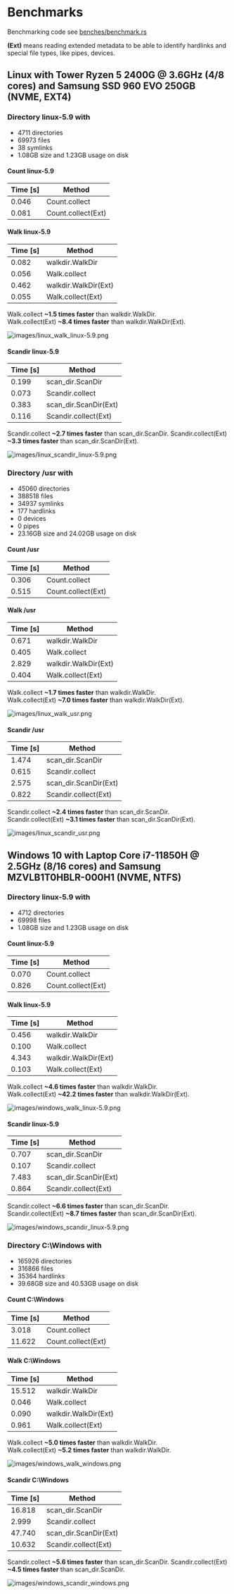# Benchmarks

Benchmarking code see [benches/benchmark.rs](../benches/benchmark.rs)

**(Ext)** means reading extended metadata to be able to identify hardlinks and special file types, like pipes, devices.

## Linux with Tower Ryzen 5 2400G @ 3.6GHz (4/8 cores) and Samsung SSD 960 EVO 250GB (NVME, EXT4)

### Directory linux-5.9 with

- 4711 directories
- 69973 files
- 38 symlinks
- 1.08GB size and 1.23GB usage on disk

#### Count linux-5.9

|   Time [s] | Method                               |
|------------|--------------------------------------|
|   0.046    | Count.collect                        |
|   0.081    | Count.collect(Ext)                   |

#### Walk linux-5.9

|   Time [s]    | Method                            |
|---------------|-----------------------------------|
|   0.082       | walkdir.WalkDir                   |
|   0.056       | Walk.collect                      |
|   0.462       | walkdir.WalkDir(Ext)              |
|   0.055       | Walk.collect(Ext)                 |

Walk.collect **~1.5 times faster** than walkdir.WalkDir.  
Walk.collect(Ext)  **~8.4 times faster** than walkdir.WalkDir(Ext).  

![images/linux_walk_linux-5.9.png](images/linux_walk_linux-5.9.png)

#### Scandir linux-5.9

|   Time [s]    | Method                            |
|---------------|-----------------------------------|
|   0.199       | scan_dir.ScanDir                  |
|   0.073       | Scandir.collect                   |
|   0.383       | scan_dir.ScanDir(Ext)             |
|   0.116       | Scandir.collect(Ext)              |

Scandir.collect **~2.7 times faster** than scan_dir.ScanDir.
Scandir.collect(Ext) **~3.3 times faster** than scan_dir.ScanDir(Ext).

![images/linux_scandir_linux-5.9.png](images/linux_scandir_linux-5.9.png)

### Directory /usr with

- 45060 directories
- 388518 files
- 34937 symlinks
- 177 hardlinks
- 0 devices
- 0 pipes
- 23.16GB size and 24.02GB usage on disk

#### Count /usr

|   Time [s] | Method                               |
|------------|--------------------------------------|
|   0.306    | Count.collect                        |
|   0.515    | Count.collect(Ext)                   |

#### Walk /usr

|   Time [s] | Method                               |
|------------|--------------------------------------|
|   0.671    | walkdir.WalkDir                      |
|   0.405    | Walk.collect                         |
|   2.829    | walkdir.WalkDir(Ext)                 |
|   0.404    | Walk.collect(Ext)                    |

Walk.collect **~1.7 times faster** than walkdir.WalkDir.  
Walk.collect(Ext)  **~7.0 times faster** than walkdir.WalkDir(Ext).

![images/linux_walk_usr.png](images/linux_walk_usr.png)

#### Scandir /usr

|   Time [s] | Method                               |
|------------|--------------------------------------|
|   1.474    | scan_dir.ScanDir                     |
|   0.615    | Scandir.collect                      |
|   2.575    | scan_dir.ScanDir(Ext)                |
|   0.822    | Scandir.collect(Ext)                 |

Scandir.collect **~2.4 times faster** than scan_dir.ScanDir.  
Scandir.collect(Ext) **~3.1 times faster** than scan_dir.ScanDir(Ext).

![images/linux_scandir_usr.png](images/linux_scandir_usr.png)

## Windows 10 with Laptop Core i7-11850H @ 2.5GHz (8/16 cores) and Samsung MZVLB1T0HBLR-000H1 (NVME, NTFS)

### Directory linux-5.9 with

- 4712 directories
- 69998 files
- 1.08GB size and 1.23GB usage on disk

#### Count linux-5.9

|   Time [s] | Method                               |
|------------|--------------------------------------|
|   0.070    | Count.collect                        |
|   0.826    | Count.collect(Ext)                   |

#### Walk linux-5.9

|   Time [s]    | Method                            |
|---------------|-----------------------------------|
|   0.456       | walkdir.WalkDir                   |
|   0.100       | Walk.collect                      |
|   4.343       | walkdir.WalkDir(Ext)              |
|   0.103       | Walk.collect(Ext)                 |

Walk.collect **~4.6 times faster** than walkdir.WalkDir.  
Walk.collect(Ext)  **~42.2 times faster** than walkdir.WalkDir(Ext).

![images/windows_walk_linux-5.9.png](images/windows_walk_linux-5.9.png)

#### Scandir linux-5.9

|   Time [s] | Method                               |
|---------------|-----------------------------------|
|   0.707       | scan_dir.ScanDir                  |
|   0.107       | Scandir.collect                   |
|   7.483       | scan_dir.ScanDir(Ext)             |
|   0.864       | Scandir.collect(Ext)              |

Scandir.collect **~6.6 times faster** than scan_dir.ScanDir.  
Scandir.collect(Ext) **~8.7 times faster** than scan_dir.ScanDir(Ext).

![images/windows_scandir_linux-5.9.png](images/windows_scandir_linux-5.9.png)

### Directory C:\Windows with

- 165926 directories
- 316866 files
- 35364 hardlinks
- 39.68GB size and 40.53GB usage on disk

#### Count C:\Windows

|   Time [s] | Method                               |
|------------|--------------------------------------|
|   3.018    | Count.collect                        |
|  11.622    | Count.collect(Ext)                   |

#### Walk C:\Windows

|   Time [s] | Method                               |
|---------------|-----------------------------------|
|  15.512       | walkdir.WalkDir                   |
|   0.046       | Walk.collect                      |
|   0.090       | walkdir.WalkDir(Ext)              |
|   0.961       | Walk.collect(Ext)                 |

Walk.collect **~5.0 times faster** than walkdir.WalkDir.  
Walk.collect(Ext)  **~5.2 times faster** than walkdir.WalkDir.  

![images/windows_walk_windows.png](images/windows_walk_windows.png)

#### Scandir C:\Windows

|   Time [s]    | Method                            |
|---------------|-----------------------------------|
|  16.818       | scan_dir.ScanDir                  |
|   2.999       | Scandir.collect                   |
|  47.740       | scan_dir.ScanDir(Ext)             |
|  10.632       | Scandir.collect(Ext)              |

Scandir.collect **~5.6 times faster** than scan_dir.ScanDir.
Scandir.collect(Ext) **~4.5 times faster** than scan_dir.ScanDir.

![images/windows_scandir_windows.png](images/windows_scandir_windows.png)
